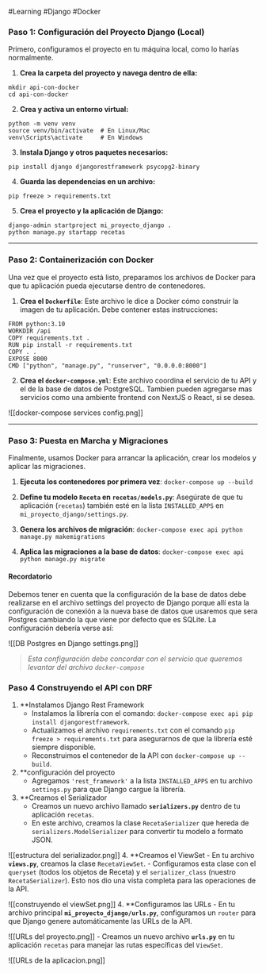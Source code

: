 #Learning  #Django #Docker 
### **Paso 1: Configuración del Proyecto Django (Local)**

Primero, configuramos el proyecto en tu máquina local, como lo harías normalmente.

1. **Crea la carpeta del proyecto y navega dentro de ella:**
  
```
mkdir api-con-docker
cd api-con-docker
```

2. **Crea y activa un entorno virtual:**

```
python -m venv venv
source venv/bin/activate  # En Linux/Mac
venv\Scripts\activate     # En Windows
```

3. **Instala Django y otros paquetes necesarios:**

```
pip install django djangorestframework psycopg2-binary
```

4. **Guarda las dependencias en un archivo:**

```
pip freeze > requirements.txt
```

5. **Crea el proyecto y la aplicación de Django:**

```
django-admin startproject mi_proyecto_django .
python manage.py startapp recetas
```


---

### **Paso 2: Containerización con Docker**

Una vez que el proyecto está listo, preparamos los archivos de Docker para que tu aplicación pueda ejecutarse dentro de contenedores.

1. **Crea el `Dockerfile`**: Este archivo le dice a Docker cómo construir la imagen de tu aplicación. Debe contener estas instrucciones:

```
FROM python:3.10
WORKDIR /api
COPY requirements.txt .
RUN pip install -r requirements.txt
COPY . .
EXPOSE 8000
CMD ["python", "manage.py", "runserver", "0.0.0.0:8000"]
```

2. **Crea el `docker-compose.yml`**: Este archivo coordina el servicio de tu API y el de la base de datos de PostgreSQL. Tambien pueden agregarse mas servicios como una ambiente frontend con NextJS o React, si se desea.

![[docker-compose services config.png]]

---

### **Paso 3: Puesta en Marcha y Migraciones**

Finalmente, usamos Docker para arrancar la aplicación, crear los modelos y aplicar las migraciones.

1. **Ejecuta los contenedores por primera vez**: `docker-compose up --build`

2. **Define tu modelo `Receta` en `recetas/models.py`**: Asegúrate de que tu aplicación (`recetas`) también esté en la lista `INSTALLED_APPS` en `mi_proyecto_django/settings.py`.

3. **Genera los archivos de migración**: `docker-compose exec api python manage.py makemigrations`

4. **Aplica las migraciones a la base de datos**: `docker-compose exec api python manage.py migrate`

#### Recordatorio

Debemos tener en cuenta que la configuración de la base de datos debe realizarse en el archivo settings del proyecto de Django porque allí esta la configuración de conexión a la nueva base de datos que usaremos que sera Postgres cambiando la que viene por defecto que es SQLite. La configuración debería verse así:

![[DB Postgres en Django settings.png]]
>*Esta configuración debe concordar con el servicio que queremos levantar del archivo  `docker-compose`*

### **Paso 4 Construyendo el API con DRF**

1. **Instalamos Django Rest Framework
	- Instalamos la librería con el comando: `docker-compose exec api pip install djangorestframework`.
	- Actualizamos el archivo `requirements.txt` con el comando `pip freeze > requirements.txt` para asegurarnos de que la librería esté siempre disponible.
	- Reconstruimos el contenedor de la API con `docker-compose up --build`.
2. **configuración del proyecto
	- Agregamos `'rest_framework'` a la lista `INSTALLED_APPS` en tu archivo `settings.py` para que Django cargue la librería.
3. **Creamos el Serializador 
	- Creamos un nuevo archivo llamado **`serializers.py`** dentro de tu aplicación `recetas`.
	- En este archivo, creamos la clase `RecetaSerializer` que hereda de `serializers.ModelSerializer` para convertir tu modelo a formato JSON.

![[estructura del serializador.png]]
4. **Creamos el ViewSet
	- En tu archivo **`views.py`**, creamos la clase `RecetaViewSet`.
	- Configuramos esta clase con el `queryset` (todos los objetos de Receta) y el `serializer_class` (nuestro `RecetaSerializer`). Esto nos dio una vista completa para las operaciones de la API.

![[construyendo el viewSet.png]]
4. **Configuramos las URLs
	- En tu archivo principal **`mi_proyecto_django/urls.py`**, configuramos un `router` para que Django genere automáticamente las URLs de la API.

![[URLs del proyecto.png]]
	- Creamos un nuevo archivo **`urls.py`** en tu aplicación `recetas` para manejar las rutas específicas del `ViewSet`.

![[URLs de la aplicacion.png]]